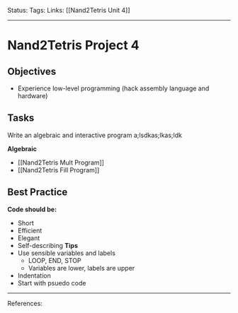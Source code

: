 Status:
Tags:
Links: [[Nand2Tetris Unit 4]]
___
# Nand2Tetris Project 4
## Objectives
- Experience low-level programming (hack assembly language and hardware)
## Tasks
Write an algebraic and interactive program a;lsdkas;lkas;ldk

**Algebraic**
- [[Nand2Tetris Mult Program]]
- [[Nand2Tetris Fill Program]]
## Best Practice
**Code should be:**
- Short
- Efficient
- Elegant
- Self-describing
**Tips**
- Use sensible variables and labels
	- LOOP, END, STOP
	- Variables are lower, labels are upper
- Indentation
- Start with psuedo code
___
References: